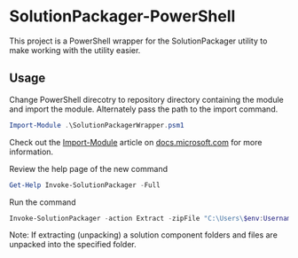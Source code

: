 # SolutionPackager-PowerShell
This project is a PowerShell wrapper for the SolutionPackager utility to make working with the utility easier.

## Usage

Change PowerShell direcotry to repository directory containing the module and import the module. Alternately pass the path to the import command.

```powershell
Import-Module .\SolutionPackagerWrapper.psm1
```

Check out the [Import-Module](https://docs.microsoft.com/en-us/powershell/module/microsoft.powershell.core/import-module?view=powershell-6) article on [docs.microsoft.com](https://docs.microsoft.com/en-us/powershell/?view=powershell-6) for more information.

Review the help page of the new command

```powershell
Get-Help Invoke-SolutionPackager -Full
```

Run the command

```powershell
Invoke-SolutionPackager -action Extract -zipFile "C:\Users\$env:Username\Downloads\WebResources_0_0_1_3.zip" -folder C:\Users\$env:Username\Documents\Repositories\contoso-university\unpacked-solutions\WebResources 
```

Note: If extracting (unpacking) a solution component folders and files are unpacked into the specified folder.